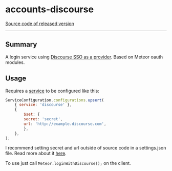 # accounts-discourse
[Source code of released version](https://github.com/meteor/meteor/tree/master/packages/accounts-facebook)
***

## Summary
A login service using [Discourse SSO as a provider](https://meta.discourse.org/t/using-discourse-as-a-sso-provider/32974). Based on Meteor oauth modules.

## Usage
Requires a [service](https://docs.meteor.com/api/accounts.html#service-configuration) to be configured like this:
```javascript
ServiceConfiguration.configurations.upsert(
    { service: 'discourse' },
    {
        $set: {
        secret: 'secret',
        url: 'http://example.discourse.com',
        },
    },
);
```
I recommend setting secret and url outside of source code in a settings.json file. Read more about it [here](https://docs.meteor.com/api/core.html#Meteor-settings).

To use just call `Meteor.loginWithDiscourse();` on the client.